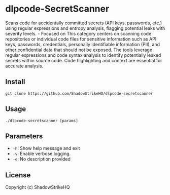 # dlpcode-SecretScanner
Scans code for accidentally committed secrets (API keys, passwords, etc.) using regular expressions and entropy analysis, flagging potential leaks with severity levels. - Focused on This category centers on scanning code repositories or individual code files for sensitive information such as API keys, passwords, credentials, personally identifiable information (PII), and other confidential data that should not be exposed. The tools leverage regular expressions and code syntax analysis to identify potentially leaked secrets within source code. Code highlighting and context are essential for accurate analysis.

## Install
`git clone https://github.com/ShadowStrikeHQ/dlpcode-secretscanner`

## Usage
`./dlpcode-secretscanner [params]`

## Parameters
- `-h`: Show help message and exit
- `-v`: Enable verbose logging.
- `-e`: No description provided

## License
Copyright (c) ShadowStrikeHQ
